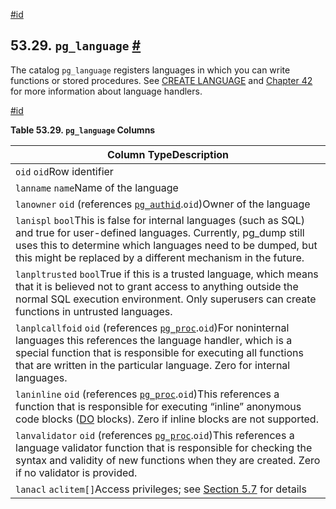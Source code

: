 [#id](#CATALOG-PG-LANGUAGE)

## 53.29. `pg_language` [#](#CATALOG-PG-LANGUAGE)

The catalog `pg_language` registers languages in which you can write functions or stored procedures. See [CREATE LANGUAGE](sql-createlanguage) and [Chapter 42](xplang) for more information about language handlers.

[#id](#id-1.10.4.31.4)

**Table 53.29. `pg_language` Columns**

| Column TypeDescription                                                                                                                                                                                                                                                                     |
| ------------------------------------------------------------------------------------------------------------------------------------------------------------------------------------------------------------------------------------------------------------------------------------------ |
| `oid` `oid`Row identifier                                                                                                                                                                                                                                                                  |
| `lanname` `name`Name of the language                                                                                                                                                                                                                                                       |
| `lanowner` `oid` (references [`pg_authid`](catalog-pg-authid).`oid`)Owner of the language                                                                                                                                                                                                  |
| `lanispl` `bool`This is false for internal languages (such as SQL) and true for user-defined languages. Currently, pg_dump still uses this to determine which languages need to be dumped, but this might be replaced by a different mechanism in the future.                              |
| `lanpltrusted` `bool`True if this is a trusted language, which means that it is believed not to grant access to anything outside the normal SQL execution environment. Only superusers can create functions in untrusted languages.                                                        |
| `lanplcallfoid` `oid` (references [`pg_proc`](catalog-pg-proc).`oid`)For noninternal languages this references the language handler, which is a special function that is responsible for executing all functions that are written in the particular language. Zero for internal languages. |
| `laninline` `oid` (references [`pg_proc`](catalog-pg-proc).`oid`)This references a function that is responsible for executing “inline” anonymous code blocks ([DO](sql-do) blocks). Zero if inline blocks are not supported.                                                               |
| `lanvalidator` `oid` (references [`pg_proc`](catalog-pg-proc).`oid`)This references a language validator function that is responsible for checking the syntax and validity of new functions when they are created. Zero if no validator is provided.                                       |
| `lanacl` `aclitem[]`Access privileges; see [Section 5.7](ddl-priv) for details                                                                                                                                                                                                             |
